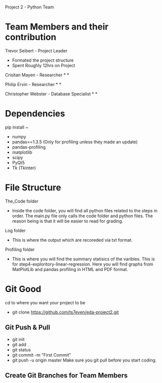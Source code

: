 Project 2 - Python Team

# Team Members and their contribution
Trevor Seibert - Project Leader
* Formated the project structure
* Spent Roughly 12hrs on Project

Crisitan Mayen - Researcher
* 
* 

Philip Ervin - Researcher 
* 
* 

Christopher Webster - Database Specialist 
* 
* 

# Dependencies 
pip install ~
* numpy
* pandas==1.3.5 (Only for profiling unless they made an update)
* pandas-profiling
* matplotlib
* scipy 
* PyQt5
* Tk (Tkinter)

# File Structure 
The_Code folder
* Inside the code folder, you will find all python files related to the steps in order. The main.py file only calls the code folder and python files. The reason being is that it will be easier to read for grading.

Log folder
* This is where the output which are recoreded via txt format. 

Profiling folder
* This is where you will find the summary statisics of the varibles. This is for step4-exploritory-linear-regression. Here you will find graphs from MatPlotLib and pandas profiling in HTML and PDF format. 

# Git Good 

cd to where you want your project to be 

* git clone https://github.com/ts7even/eda-project2.git

## Git Push & Pull 
* git init
* git add . 
* git status 
* git commit -m "First Commit"
* git push -u origin master 
Make sure you git pull before you start coding. 

## Create Git Branches for Team Members
